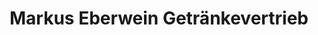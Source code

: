 ---
title: "Markus Eberwein Getränkevertrieb"
url: /eningen-unter-achalm/markus-eberwein-getraenkevertrieb/
shop: Getränke
---